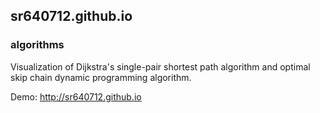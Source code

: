 ## sr640712.github.io

### algorithms

Visualization of Dijkstra's single-pair shortest path algorithm and optimal skip chain dynamic programming algorithm.  

Demo: http://sr640712.github.io

